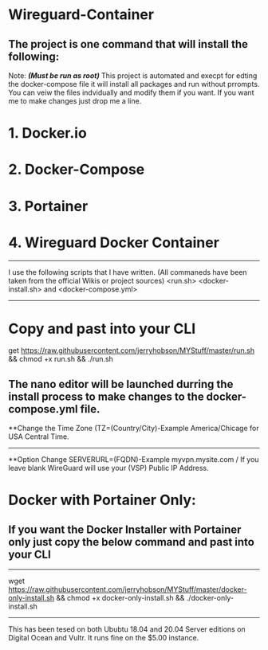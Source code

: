 # Wireguard-Container
## The project is one command that will install the following:
Note: ***(Must be run as root)*** This project is automated and execpt for edting the docker-compose file it will install all packages and run without prrompts. You can veiw the files indvidually and modify them if you want. If you want me to make changes just drop me a line.
# 1. Docker.io
# 2. Docker-Compose
# 3. Portainer
# 4. Wireguard Docker Container
*****************************************************************
I use the following scripts that I have written. (All commaneds have been taken from the official Wikis or project sources) 
<run.sh> <docker-install.sh> and <docker-compose.yml>
*****************************************************************
# Copy and past into your CLI
get https://raw.githubusercontent.com/jerryhobson/MYStuff/master/run.sh && chmod +x run.sh && ./run.sh
## The nano editor will be launched durring the install process to make changes to the docker-compose.yml file.
**Change the Time Zone (TZ=(Country/City)-Example America/Chicage for USA Central Time.
*****************************************************************
**Option Change SERVERURL=(FQDN)-Example myvpn.mysite.com / If you leave blank WireGuard will use your (VSP) Public IP Address.
# Docker with Portainer Only:

## If you want the Docker Installer with Portainer only just copy the below command and past into your CLI
******************************************************************
wget https://raw.githubusercontent.com/jerryhobson/MYStuff/master/docker-only-install.sh && chmod +x docker-only-install.sh && ./docker-only-install.sh
******************************************************************
This has been tesed on both Ububtu 18.04 and 20.04 Server editions on Digital Ocean and Vultr. It runs fine on the $5.00 instance.

